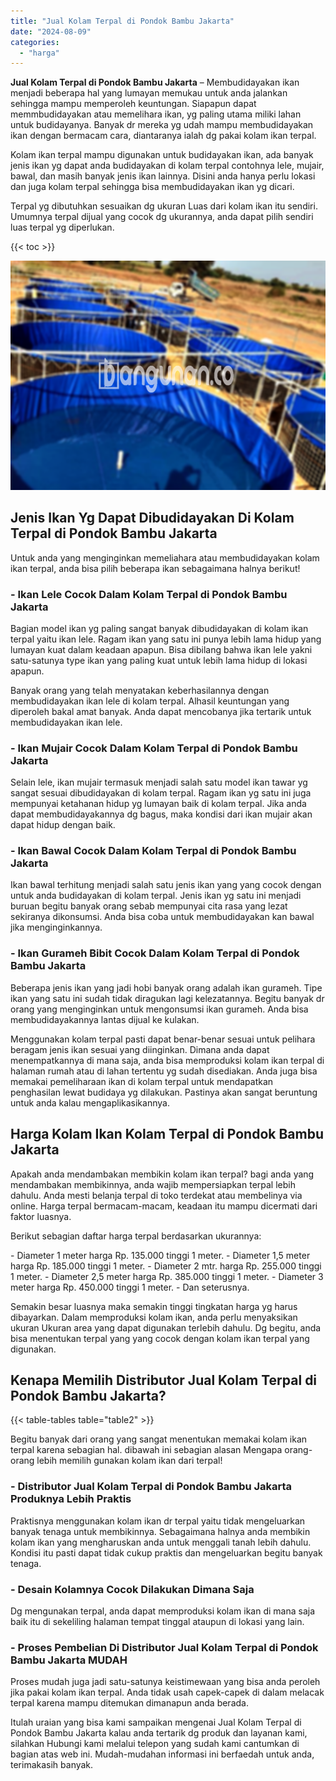 ```yaml
---
title: "Jual Kolam Terpal di Pondok Bambu Jakarta"
date: "2024-08-09"
categories: 
  - "harga"
---
```


**Jual Kolam Terpal di Pondok Bambu Jakarta** – Membudidayakan ikan menjadi beberapa hal yang lumayan memukau untuk anda jalankan sehingga mampu memperoleh keuntungan. Siapapun dapat memmbudidayakan atau memelihara ikan, yg paling utama miliki lahan untuk budidayanya. Banyak dr mereka yg udah mampu membudidayakan ikan dengan bermacam cara, diantaranya ialah dg pakai kolam ikan terpal.

Kolam ikan terpal mampu digunakan untuk budidayakan ikan, ada banyak jenis ikan yg dapat anda budidayakan di kolam terpal contohnya lele, mujair, bawal, dan masih banyak jenis ikan lainnya. Disini anda hanya perlu lokasi dan juga kolam terpal sehingga bisa membudidayakan ikan yg dicari.

Terpal yg dibutuhkan sesuaikan dg ukuran Luas dari kolam ikan itu sendiri. Umumnya terpal dijual yang cocok dg ukurannya, anda dapat pilih sendiri luas terpal yg diperlukan.

{{< toc >}}

![Jual Kolam Terpal di Pondok Bambu Jakarta](/images/jual-kolam-terpal-02.png)

## Jenis Ikan Yg Dapat Dibudidayakan Di Kolam Terpal di Pondok Bambu Jakarta

Untuk anda yang menginginkan memeliahara atau membudidayakan kolam ikan terpal, anda bisa pilih beberapa ikan sebagaimana halnya berikut!

### \- Ikan Lele Cocok Dalam Kolam Terpal di Pondok Bambu Jakarta

Bagian model ikan yg paling sangat banyak dibudidayakan di kolam ikan terpal yaitu ikan lele. Ragam ikan yang satu ini punya lebih lama hidup yang lumayan kuat dalam keadaan apapun. Bisa dibilang bahwa ikan lele yakni satu-satunya type ikan yang paling kuat untuk lebih lama hidup di lokasi apapun.

Banyak orang yang telah menyatakan keberhasilannya dengan membudidayakan ikan lele di kolam terpal. Alhasil keuntungan yang diperoleh bakal amat banyak. Anda dapat mencobanya jika tertarik untuk membudidayakan ikan lele.

### \- Ikan Mujair Cocok Dalam Kolam Terpal di Pondok Bambu Jakarta

Selain lele, ikan mujair termasuk menjadi salah satu model ikan tawar yg sangat sesuai dibudidayakan di kolam terpal. Ragam ikan yg satu ini juga mempunyai ketahanan hidup yg lumayan baik di kolam terpal. Jika anda dapat membudidayakannya dg bagus, maka kondisi dari ikan mujair akan dapat hidup dengan baik.

### \- Ikan Bawal Cocok Dalam Kolam Terpal di Pondok Bambu Jakarta

Ikan bawal terhitung menjadi salah satu jenis ikan yang yang cocok dengan untuk anda budidayakan di kolam terpal. Jenis ikan yg satu ini menjadi buruan begitu banyak orang sebab mempunyai cita rasa yang lezat sekiranya dikonsumsi. Anda bisa coba untuk membudidayakan kan bawal jika menginginkannya.

### \- Ikan Gurameh Bibit Cocok Dalam Kolam Terpal di Pondok Bambu Jakarta

Beberapa jenis ikan yang jadi hobi banyak orang adalah ikan gurameh. Tipe ikan yang satu ini sudah tidak diragukan lagi kelezatannya. Begitu banyak dr orang yang menginginkan untuk mengonsumsi ikan gurameh. Anda bisa membudidayakannya lantas dijual ke kulakan.

Menggunakan kolam terpal pasti dapat benar-benar sesuai untuk pelihara beragam jenis ikan sesuai yang diinginkan. Dimana anda dapat menempatkannya di mana saja, anda bisa memproduksi kolam ikan terpal di halaman rumah atau di lahan tertentu yg sudah disediakan. Anda juga bisa memakai pemeliharaan ikan di kolam terpal untuk mendapatkan penghasilan lewat budidaya yg dilakukan. Pastinya akan sangat beruntung untuk anda kalau mengaplikasikannya.

## Harga Kolam Ikan Kolam Terpal di Pondok Bambu Jakarta

Apakah anda mendambakan membikin kolam ikan terpal? bagi anda yang mendambakan membikinnya, anda wajib mempersiapkan terpal lebih dahulu. Anda mesti belanja terpal di toko terdekat atau membelinya via online. Harga terpal bermacam-macam, keadaan itu mampu dicermati dari faktor luasnya.

Berikut sebagian daftar harga terpal berdasarkan ukurannya:

\- Diameter 1 meter harga Rp. 135.000 tinggi 1 meter. - Diameter 1,5 meter harga Rp. 185.000 tinggi 1 meter. - Diameter 2 mtr. harga Rp. 255.000 tinggi 1 meter. - Diameter 2,5 meter harga Rp. 385.000 tinggi 1 meter. - Diameter 3 meter harga Rp. 450.000 tinggi 1 meter. - Dan seterusnya.

Semakin besar luasnya maka semakin tinggi tingkatan harga yg harus dibayarkan. Dalam memproduksi kolam ikan, anda perlu menyaksikan ukuran Ukuran area yang dapat digunakan terlebih dahulu. Dg begitu, anda bisa menentukan terpal yang yang cocok dengan kolam ikan terpal yang digunakan.

## Kenapa Memilih Distributor Jual Kolam Terpal di Pondok Bambu Jakarta?

{{< table-tables table="table2" >}}

Begitu banyak dari orang yang sangat menentukan memakai kolam ikan terpal karena sebagian hal. dibawah ini sebagian alasan Mengapa orang-orang lebih memilih gunakan kolam ikan dari terpal!

### \- Distributor Jual Kolam Terpal di Pondok Bambu Jakarta Produknya Lebih Praktis

Praktisnya menggunakan kolam ikan dr terpal yaitu tidak mengeluarkan banyak tenaga untuk membikinnya. Sebagaimana halnya anda membikin kolam ikan yang mengharuskan anda untuk menggali tanah lebih dahulu. Kondisi itu pasti dapat tidak cukup praktis dan mengeluarkan begitu banyak tenaga.

### \- Desain Kolamnya Cocok Dilakukan Dimana Saja

Dg mengunakan terpal, anda dapat memproduksi kolam ikan di mana saja baik itu di sekeliling halaman tempat tinggal ataupun di lokasi yang lain.

### \- Proses Pembelian Di Distributor Jual Kolam Terpal di Pondok Bambu Jakarta MUDAH

Proses mudah juga jadi satu-satunya keistimewaan yang bisa anda peroleh jika pakai kolam ikan terpal. Anda tidak usah capek-capek di dalam melacak terpal karena mampu ditemukan dimanapun anda berada.

Itulah uraian yang bisa kami sampaikan mengenai Jual Kolam Terpal di Pondok Bambu Jakarta kalau anda tertarik dg produk dan layanan kami, silahkan Hubungi kami melalui telepon yang sudah kami cantumkan di bagian atas web ini. Mudah-mudahan informasi ini berfaedah untuk anda, terimakasih banyak.
